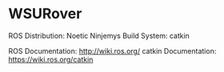 # WSURover

ROS Distribution: Noetic Ninjemys
Build System: catkin

ROS Documentation: http://wiki.ros.org/
catkin Documentation: https://wiki.ros.org/catkin
